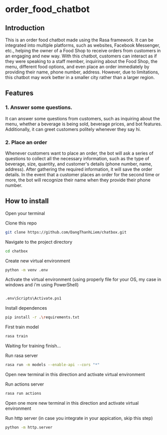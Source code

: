 ﻿# order_food_chatbot

## Introduction
This is an order food chatbot made using the Rasa framework. It can be integrated into multiple platforms, such as websites, Facebook Messenger, etc., helping the owner of a Food Shop to receive orders from customers in an engaging and new way. With this chatbot, customers can interact as if they were speaking to a staff member, inquiring about the Food Shop, the menu, different food options, and even place an order immediately by providing their name, phone number, address. However, due to limitations, this chatbot may work better in a smaller city rather than a larger region.

## Features
### 1. Answer some questions.
It can answer some questions from customers, such as inquiring about the menu, whether a beverage is being sold, beverage prices, and bot features. Additionally, it can greet customers politely whenever they say hi.

### 2. Place an order
Whenever customers want to place an order, the bot will ask a series of questions to collect all the necessary information, such as the type of beverage, size, quantity, and customer's details (phone number, name, address). After gathering the required information, it will save the order details. In the event that a customer places an order for the second time or more, the bot will recognize their name when they provide their phone number.

## How to install

Open your terminal

Clone this repo

```bash
git clone https://github.com/DangThanhLiem/chatbox.git
```
Navigate to the project directory

```bash
cd chatbox
```

Create new virtual environment

```bash
python -m venv .env
```
Activate the virtual environment (using properly file for your OS, my case in windows and i'm using PowerShell)
```bash

.env\Scripts\Activate.ps1
```
Install dependences

```bash
pip install -r .\requirements.txt
```
First train model

```bash
rasa train
```
Waiting for training finish...

Run rasa server
```bash
rasa run -m models --enable-api --cors "*"
```

Open new terminal in this direction and activate virtual environment

Run actions server

```bash
rasa run actions
```

Open one more new terminal in this direction and activate virtual environment

Run http server (in case you integrate in your appication, skip this step)

```bash
python -m http.server
```
